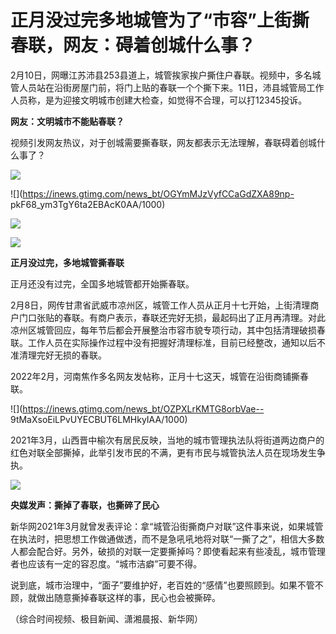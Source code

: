 # 正月没过完多地城管为了“市容”上街撕春联，网友：碍着创城什么事？

2月10日，网曝江苏沛县253县道上，城管挨家挨户撕住户春联。视频中，多名城管人员站在沿街房屋门前，将门上贴的春联一个个撕下来。11日，沛县城管局工作人员称，是为迎接文明城市创建大检查，如觉得不合理，可以打12345投诉。

**网友：文明城市不能贴春联？**

视频引发网友热议，对于创城需要撕春联，网友都表示无法理解，春联碍着创城什么事了？

![](https://inews.gtimg.com/news_bt/OhNLZFOmvhA05MyVeLSD-6t6YeXGR3wr9cTbmvgsd8vD8AA/1000)

![](https://inews.gtimg.com/news_bt/OGYmMJzVyfCCaGdZXA89np-
pkF68_ym3TgY6ta2EBAcK0AA/1000)

![](https://inews.gtimg.com/news_bt/OcLcUjcsmeCJWjSMcvJwcOL8NXQ2T8gJJAH1DokBv4-D0AA/1000)

![](https://inews.gtimg.com/news_bt/ObHyUSFCAmr2y7rog4xFoUXtb3SPxHpnCXkGmOmuV32ykAA/1000)

**正月没过完，多地城管撕春联**

正月还没有过完，全国多地城管都开始撕春联。

2月8日，网传甘肃省武威市凉州区，城管工作人员从正月十七开始，上街清理商户门口张贴的春联。有商户表示，春联还完好无损，最起码出了正月再清理。对此凉州区城管回应，每年节后都会开展整治市容市貌专项行动，其中包括清理破损春联。工作人员在实际操作过程中没有把握好清理标准，目前已经整改，通知以后不准清理完好无损的春联。

2022年2月，河南焦作多名网友发帖称，正月十七这天，城管在沿街商铺撕春联。

![](https://inews.gtimg.com/news_bt/OZPXLrKMTG8orbVae--
9tMaXsoEiLPvUYECBUT6LMHkyIAA/1000)

2021年3月，山西晋中榆次有居民反映，当地的城市管理执法队将街道两边商户的红色对联全部撕掉，此举引发市民的不满，更有市民与城管执法人员在现场发生争执。

![](https://inews.gtimg.com/news_bt/O2dO3XuSyiH_nUsGMPcoJ5oc8jV3NxCHldveXcGz28Gh8AA/1000)

**央媒发声：撕掉了春联，也撕碎了民心**

新华网2021年3月就曾发表评论：拿“城管沿街撕商户对联”这件事来说，如果城管在执法时，把思想工作做通做透，而不是急吼吼地将对联“一撕了之”，相信大多数人都会配合好。另外，破损的对联一定要撕掉吗？即使看起来有些凌乱，城市管理者也应该有一定的容忍度。“城市洁癖”可要不得。

说到底，城市治理中，“面子”要维护好，老百姓的“感情”也要照顾到。如果不管不顾，就做出随意撕掉春联这样的事，民心也会被撕碎。

（综合时间视频、极目新闻、潇湘晨报、新华网）

